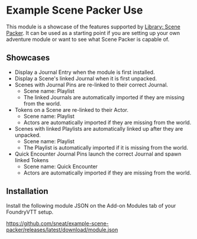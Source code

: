 # Example Scene Packer Use

This module is a showcase of the features supported by [Library: Scene Packer](https://github.com/League-of-Foundry-Developers/scene-packer). It can be used as a starting point if you are setting up your own adventure module or want to see what Scene Packer is capable of.

## Showcases

- Display a Journal Entry when the module is first installed.
- Display a Scene's linked Journal when it is first unpacked.
- Scenes with Journal Pins are re-linked to their correct Journal.
  - Scene name: Playlist
  - The linked Journals are automatically imported if they are missing from the world.
- Tokens on a Scene are re-linked to their Actor.
  - Scene name: Playlist
  - Actors are automatically imported if they are missing from the world.
- Scenes with linked Playlists are automatically linked up after they are unpacked.
  - Scene name: Playlist
  - The Playlist is automatically imported if it is missing from the world.
- Quick Encounter Journal Pins launch the correct Journal and spawn linked Tokens
  - Scene name: Quick Encounter
  - Actors are automatically imported if they are missing from the world.


## Installation

Install the following module JSON on the Add-on Modules tab of your FoundryVTT setup.

https://github.com/sneat/example-scene-packer/releases/latest/download/module.json

